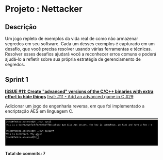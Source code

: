 # Projeto : Nettacker

## Descrição

Um jogo repleto de exemplos da vida real de como não armazenar segredos em seu software. Cada um desses exemplos é capturado em um desafio, que você precisa resolver usando várias ferramentas e técnicas. Resolver esses desafios ajudará você a reconhecer erros comuns e poderá ajudá-lo a refletir sobre sua própria estratégia de gerenciamento de segredos.

## Sprint 1


**[ISSUE #11: Create "advanced" versions of the C/C++ binaries with extra effort to hide things](https://github.com/OWASP/wrongsecrets-binaries/issues/11)**
[feat: #11 - Add an advanced game in C #29](https://github.com/OWASP/wrongsecrets-binaries/pull/29)

Adicionar um jogo de engenharia reversa, em que foi implementado a encriptação AES em linguagem C.

![screen](../../assets/s.png)


**Total de commits: 7**
